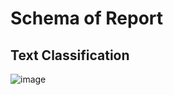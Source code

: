 # Schema of Report



## Text Classification
![image](https://user-images.githubusercontent.com/59123869/149849695-615304ff-a19f-4dca-8597-c1a7bca41363.png)
